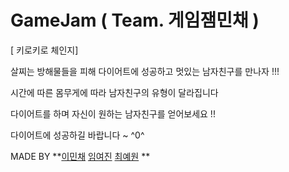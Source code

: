 # GameJam ( Team. 게임잼민채 )

[ 키로키로 체인지]

살찌는 방해물들을 피해 다이어트에 성공하고
멋있는 남자친구를 만나자 !!!

시간에 따른 몸무게에 따라 남자친구의 유형이 달라집니다

다이어트를 하며 자신이 원하는 남자친구를 얻어보세요 !! 

다이어트에 성공하길 바랍니다 ~ ^0^










MADE BY
 **[이민채](https://github.com/minchae123)
 [임여진](https://github.com/ye0jin)
 [최예원](https://github.com/Choiyewon1112)
**
